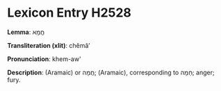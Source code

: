 # Lexicon Entry H2528

**Lemma**: חֱמָא

**Transliteration (xlit)**: chĕmâʼ

**Pronunciation**: khem-aw'

**Description**:
(Aramaic) or חֲמָה; (Aramaic), corresponding to חֵמָה; anger; fury.
